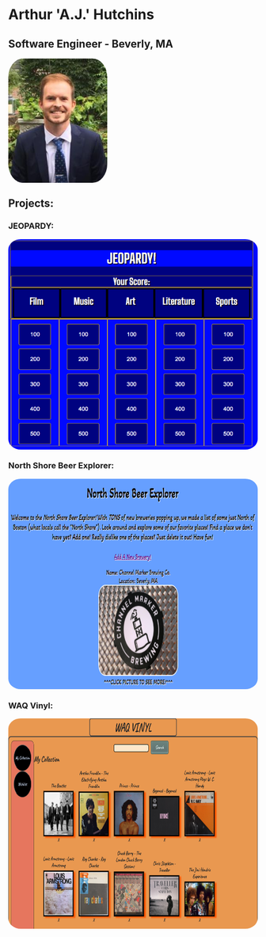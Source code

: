 # Arthur 'A.J.' Hutchins
## Software Engineer - Beverly, MA

<a href="https://www.linkedin.com/in/a-j-hutchins-engineer/"><img src="./AJ_Headshot.jpg" height="auto" width="200" align="center" style="border-radius:15%"></a>

## Projects:
### JEOPARDY: 
<a href="https://github.com/ajhutchins/Jeopardy/blob/main/README.md"><img src="./Jeopardy_Screen_Shot.png" height="425" width="550" align="center" style="border-radius:5%"></a>

### North Shore Beer Explorer: 
<a href="https://thawing-spire-75376.herokuapp.com/beer_explorer"><img src="./NS_Beer_Explorer.png" height="425" width="550" align="center" style="border-radius:5%"></a>

### WAQ Vinyl:
<a href="https://whispering-everglades-63027.herokuapp.com/"><img src="./WAQ_Vinyl.png" height="425" width="550" align="center" style="border-radius:5%"></a>
